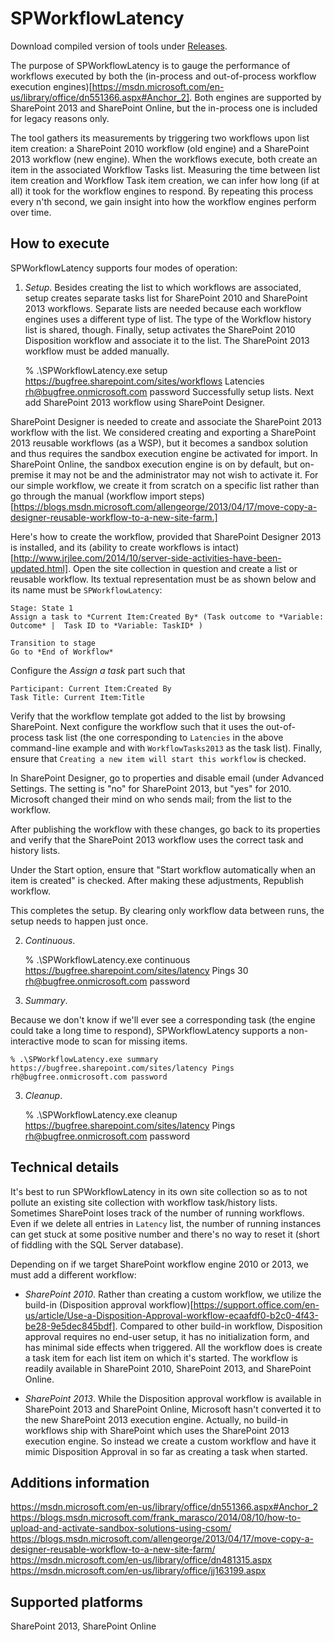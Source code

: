 ﻿# SPWorkflowLatency

Download compiled version of tools under [Releases](https://github.com/ronnieholm/Bugfree.SharePoint.DiagnosticTools/releases).

The purpose of SPWorkflowLatency is to gauge the performance of
workflows executed by both the (in-process and out-of-process workflow
execution
engines)[https://msdn.microsoft.com/en-us/library/office/dn551366.aspx#Anchor_2]. Both
engines are supported by SharePoint 2013 and SharePoint Online, but
the in-process one is included for legacy reasons only.

The tool gathers its measurements by triggering two workflows upon
list item creation: a SharePoint 2010 workflow (old engine) and a
SharePoint 2013 workflow (new engine). When the workflows execute,
both create an item in the associated Workflow Tasks list. Measuring
the time between list item creation and Workflow Task item creation,
we can infer how long (if at all) it took for the workflow engines to
respond. By repeating this process every n'th second, we gain insight
into how the workflow engines perform over time.

## How to execute

SPWorkflowLatency supports four modes of operation:

1. *Setup*. Besides creating the list to which workflows are
associated, setup creates separate tasks list for SharePoint 2010 and
SharePoint 2013 workflows. Separate lists are needed because each
workflow engines uses a different type of list. The type of the
Workflow history list is shared, though. Finally, setup activates the
SharePoint 2010 Disposition workflow and associate it to the list. The
SharePoint 2013 workflow must be added manually.

    % .\SPWorkflowLatency.exe setup https://bugfree.sharepoint.com/sites/workflows Latencies rh@bugfree.onmicrosoft.com password
    Successfully setup lists. Next add SharePoint 2013 workflow using SharePoint Designer.

SharePoint Designer is needed to create and associate the SharePoint
2013 workflow with the list. We considered creating and exporting a
SharePoint 2013 reusable workflows (as a WSP), but it becomes a
sandbox solution and thus requires the sandbox execution engine be
activated for import. In SharePoint Online, the sandbox execution
engine is on by default, but on-premise it may not be and the
administrator may not wish to activate it. For our simple workflow, we
create it from scratch on a specific list rather than go through the
manual (workflow import
steps)[https://blogs.msdn.microsoft.com/allengeorge/2013/04/17/move-copy-a-designer-reusable-workflow-to-a-new-site-farm.]

Here's how to create the workflow, provided that SharePoint Designer
2013 is installed, and its (ability to create workflows is
intact)[http://www.jrjlee.com/2014/10/server-side-activities-have-been-updated.html].
Open the site collection in question and create a list or reusable
workflow. Its textual representation must be as shown below and its
name must be ```SPWorkflowLatency```:

    Stage: State 1
	Assign a task to *Current Item:Created By* (Task outcome to *Variable: Outcome* |  Task ID to *Variable: TaskID* )

	Transition to stage
	Go to *End of Workflow*

Configure the *Assign a task* part such that

    Participant: Current Item:Created By
	Task Title: Current Item:Title

Verify that the workflow template got added to the list by browsing
SharePoint. Next configure the workflow such that it uses the
out-of-process task list (the one corresponding to ```Latencies``` in
the above command-line example and with ```WorkflowTasks2013``` as the
task list). Finally, ensure that ```Creating a new item will start
this workflow``` is checked.

In SharePoint Designer, go to properties and disable email (under
Advanced Settings. The setting is "no" for SharePoint 2013, but "yes"
for 2010. Microsoft changed their mind on who sends mail; from the
list to the workflow.

After publishing the workflow with these changes, go back to its
properties and verify that the SharePoint 2013 workflow uses the
correct task and history lists.

Under the Start option, ensure that "Start workflow automatically when
an item is created" is checked. After making these adjustments,
Republish workflow.

This completes the setup. By clearing only workflow data between runs,
the setup needs to happen just once.

2. *Continuous*.

    % .\SPWorkflowLatency.exe continuous https://bugfree.sharepoint.com/sites/latency Pings 30 rh@bugfree.onmicrosoft.com password
    
3. *Summary*.

Because we don't know if we'll ever see a corresponding task (the
engine could take a long time to respond), SPWorkflowLatency supports
a non-interactive mode to scan for missing items.

    % .\SPWorkflowLatency.exe summary https://bugfree.sharepoint.com/sites/latency Pings rh@bugfree.onmicrosoft.com password

3. *Cleanup*.

    % .\SPWorkflowLatency.exe cleanup https://bugfree.sharepoint.com/sites/latency Pings rh@bugfree.onmicrosoft.com password

## Technical details

It's best to run SPWorkflowLatency in its own site collection so as to
not pollute an existing site collection with workflow task/history
lists. Sometimes SharePoint loses track of the number of running
workflows. Even if we delete all entries in ```Latency``` list, the
number of running instances can get stuck at some positive number and
there's no way to reset it (short of fiddling with the SQL Server
database).

Depending on if we target SharePoint workflow engine 2010 or 2013, we
must add a different workflow:

- *SharePoint 2010*. Rather than creating a custom workflow, we
  utilize the build-in (Disposition approval
  workflow)[https://support.office.com/en-us/article/Use-a-Disposition-Approval-workflow-ecaafdf0-b2c0-4f43-be28-9e5dec845bdf]. Compared
  to other build-in workflow, Disposition approval requires no
  end-user setup, it has no initialization form, and has minimal side
  effects when triggered. All the workflow does is create a task item
  for each list item on which it's started. The workflow is readily
  available in SharePoint 2010, SharePoint 2013, and SharePoint
  Online.

- *SharePoint 2013*. While the Disposition approval workflow is
  available in SharePoint 2013 and SharePoint Online, Microsoft hasn't
  converted it to the new SharePoint 2013 execution engine. Actually,
  no build-in workflows ship with SharePoint which uses the SharePoint
  2013 execution engine. So instead we create a custom workflow and
  have it mimic Disposition Approval in so far as creating a task when
  started.

## Additions information

https://msdn.microsoft.com/en-us/library/office/dn551366.aspx#Anchor_2
https://blogs.msdn.microsoft.com/frank_marasco/2014/08/10/how-to-upload-and-activate-sandbox-solutions-using-csom/
https://blogs.msdn.microsoft.com/allengeorge/2013/04/17/move-copy-a-designer-reusable-workflow-to-a-new-site-farm/
https://msdn.microsoft.com/en-us/library/office/dn481315.aspx
https://msdn.microsoft.com/en-us/library/office/jj163199.aspx

## Supported platforms

SharePoint 2013, SharePoint Online